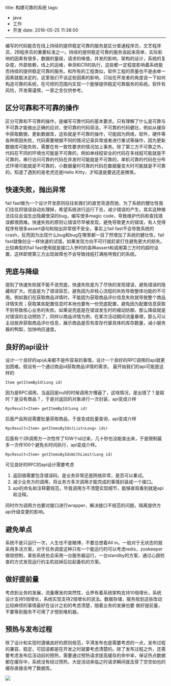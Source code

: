 title: 构建可靠的系统
tags:
- java
- 工作
- 开发
date: 2016-05-25 11:38:00
---

编写的代码能否在线上持续的提供稳定可靠的服务是区分普通程序员，文艺程序员，2B程序员的重要标准之一。持续的提供稳定可靠的服务说起来简单，实际影响的因素有很多，数据的量级，请求的峰值，并发的影响，架构的设计，系统的复杂度，外部依赖，线上的运维，单测和CR的执行，这些都一定程度影响着系统能否持续的提供稳定可靠的服务。和所有的工程类似，软件工程的质量也不是由单一因素就能决定的，这里我们不谈这些因素的影响，只站在开发者的角度说一下如何构造可靠的系统，在可控的范围内实现一个能够提供稳定可靠服务的系统。软件有风险，开发需谨慎，一家之言仅供参考。

## 区分可靠和不可靠的操作

区分可靠和不可靠的操作，是编写可靠代码的基本要求。只有理解了什么是可靠与不可靠才能做出正确的应对，使可靠的代码简洁，不可靠的代码健壮，例如从缓存中获取数据，更新数据库，这些就是不可靠的操作，可能因为网络，软件，硬件等各种原因失败，代码需要根据不同的情况记录异常或者进行重试等操作，因为更新数据库可能失败，需要在有一致性要求的情况加上事务。除了第三方不可靠之外，代码在不同的环境也可能是不可靠的，例如单线程安全的代码在多线程可能就是不可靠的，串行访问可靠的代码在并发时可能就是不可靠的，单机可靠的代码在分布式环境可能就是不可靠的，小数据量时可靠的代码在数据量变大时可能就是不可靠的。知道了遇到的是老虎还是Hello Kitty，才知道是要逃还是微笑。

## 快速失败，抛出异常

fail fast做为一个设计开发原则往往和我们的直觉背道而驰，为了系统的健壮性我们往往将错误自动处理掉，希望系统进行运行下去，减少错误的产生。其实这种做法往往会滋生出隐藏很深的bug，编写很多magic code，导致维护代码和查找错误都很困难。快速失败的原则让错误尽早被发现，避免导致更大的错误，有人觉得程序有很多assert语句和抛出异常很不安全，事实上fail fast不会导致系统的crash，反而因为出现什么bug和bug在哪里都一目了然增加了系统的健壮性，fail fast就像创业一样快速的试错，如果发现方向不可行就赶紧打住避免更大的损失。比较典型的fail fast使用就是接口入参时的各种assert和调用第三方时的超时设置，这样即使第三方出现故障也不会导致线程打满拖垮我们的系统。

## 兜底与降级

提到了快速失败就不能不说兜底，快速失败是为了尽快的发现错误，避免错误的隐藏和扩大。兜底是为了错误容忍，避免因为非核心流程的失败导致整体功能的不可用。例如我们在获取商品详情时，不能因为获取商品评价信息失败就导致整个商品详情失败；获取某些配置信息时本地也要有一份兜底配置，避免因为配置信息获取不到导致核心业务的失败。如果说兜底是在错误发生时的被动防御，那么降级就是对错误的主动预防了，同样以商品详情为例，在某次活动期间流量暴增，那么可以主动放弃获取商品评价信息，展示商品是否有库存代替具体的库存数量，减小服务器的鸭梨，加快响应速度。

## 良好的api设计

设计一个良好的api从来都不是件容易的事情，设计一个良好的RPC调用的api就更加困难。假设有一个通过商品id获取商品详情的需求。
最开始我们的api可能是这样的

```
Item getItemById(Long id)
```

因为是RPC调用，当返回是null的时候调用方懵逼了，这啥情况，是出错了？是超时？是没有商品？，于是对返回的对象进行一次封装，api变成介样

```
RpcResult<Item> getItemById(Long id)
```

后面产品狗说需要批量获取商品，于是变成批量查询，api变成介样

```
RpcResult<Item> getItemsByIds(List<Long> ids)
```

后面有个2B调用方一次性传了10W个id过来，几十秒也没能查出来，于是限制最多一次传100个避免长时间执行，api变成介样。

```
RpcResult<Item> getItemsByIdsWithLimit(Long id)
```

可见良好的RPC的api设计需要考虑   
1. 返回值需要包含错误码，是业务异常还是网络异常，是否可以重试。   
2. 减少业务方的调用，将业务方多次调用才能完成的事情封装成一个接口。  
3. api的命名和注释要规范，毕竟调用方不清楚实现细节，能够直观看到就是api和注释。

同时作为调用方也要对接口进行wrapper，解决接口不规范的问题，隔离提供方api升级变更的影响。

## 避免单点

系统不是只运行一次，人生也不是赌博，不要总想着All in。一般对于无状态的就采用多活方案，对于任务调度这种只有一个能运行的可以考虑redis，zookeeper做锁控制，某些系统也会采用一台服务器运行，一台standby的方案，通过心跳检查的方式发现运行的主机挂掉后拉起备机的方案。

## 做好提前量

考虑到业务的发展，流量爆发的突然性，业界有着系统架构支持10倍增长，系统设计支持5倍增长，系统实现支持2倍增长的说法。数据存储，服务规划这些改动比较麻烦的事情最好在设计之初的考虑清楚，随着业务的发展也要
做好提前量，不要等到服务不可用了才想到堆机器。

## 预热与发布过程

除了设计和实现时遵循良好的原则规范，平滑发布也是需要考虑的一点，发布过程的兼容，稳定，可回滚都是在开发之时就要考虑清楚的。除了发布过程之外，还需要考虑发布后活动前的预热，需要通过预热请求提高缓存的命中率，保证热点数据都在缓存中，系统没有经过预热，大促活动来临之时请求瞬间就击穿了空空如也的缓存直接击垮了数据库。

![](http://hexo-tuchuan.qiniudn.com/towers.jpg?imageView/1/w/670/h/400)

